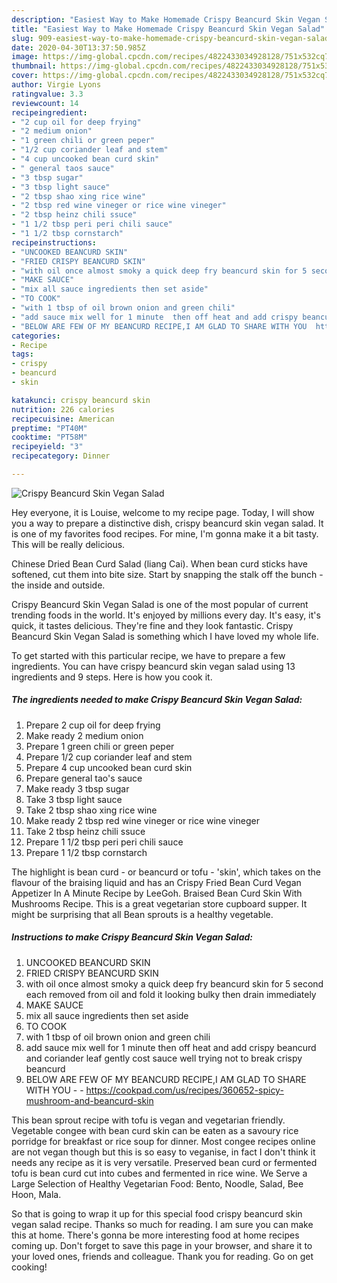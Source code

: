 ```yaml
---
description: "Easiest Way to Make Homemade Crispy Beancurd Skin Vegan Salad"
title: "Easiest Way to Make Homemade Crispy Beancurd Skin Vegan Salad"
slug: 909-easiest-way-to-make-homemade-crispy-beancurd-skin-vegan-salad
date: 2020-04-30T13:37:50.985Z
image: https://img-global.cpcdn.com/recipes/4822433034928128/751x532cq70/crispy-beancurd-skin-vegan-salad-recipe-main-photo.jpg
thumbnail: https://img-global.cpcdn.com/recipes/4822433034928128/751x532cq70/crispy-beancurd-skin-vegan-salad-recipe-main-photo.jpg
cover: https://img-global.cpcdn.com/recipes/4822433034928128/751x532cq70/crispy-beancurd-skin-vegan-salad-recipe-main-photo.jpg
author: Virgie Lyons
ratingvalue: 3.3
reviewcount: 14
recipeingredient:
- "2 cup oil for deep frying"
- "2 medium onion"
- "1 green chili or green peper"
- "1/2 cup coriander leaf and stem"
- "4 cup uncooked bean curd skin"
- " general taos sauce"
- "3 tbsp sugar"
- "3 tbsp light sauce"
- "2 tbsp shao xing rice wine"
- "2 tbsp red wine vineger or rice wine vineger"
- "2 tbsp heinz chili ssuce"
- "1 1/2 tbsp peri peri chili sauce"
- "1 1/2 tbsp cornstarch"
recipeinstructions:
- "UNCOOKED BEANCURD SKIN"
- "FRIED CRISPY BEANCURD SKIN"
- "with oil once almost smoky a quick deep fry beancurd skin for 5 second each removed from oil and  fold  it looking  bulky then drain immediately"
- "MAKE SAUCE"
- "mix all sauce ingredients then set aside"
- "TO COOK"
- "with 1 tbsp of oil brown onion and green chili"
- "add sauce mix well for 1 minute  then off heat and add crispy beancurd and coriander leaf gently cost sauce well trying not to break crispy beancurd"
- "BELOW ARE FEW OF MY BEANCURD RECIPE,I AM GLAD TO SHARE WITH YOU  https://cookpad.com/us/recipes/360652-spicy-mushroom-and-beancurd-skin"
categories:
- Recipe
tags:
- crispy
- beancurd
- skin

katakunci: crispy beancurd skin 
nutrition: 226 calories
recipecuisine: American
preptime: "PT40M"
cooktime: "PT58M"
recipeyield: "3"
recipecategory: Dinner

---
```



![Crispy Beancurd Skin Vegan Salad](https://img-global.cpcdn.com/recipes/4822433034928128/751x532cq70/crispy-beancurd-skin-vegan-salad-recipe-main-photo.jpg)

Hey everyone, it is Louise, welcome to my recipe page. Today, I will show you a way to prepare a distinctive dish, crispy beancurd skin vegan salad. It is one of my favorites food recipes. For mine, I'm gonna make it a bit tasty. This will be really delicious.

Chinese Dried Bean Curd Salad (liang Cai). When bean curd sticks have softened, cut them into bite size. Start by snapping the stalk off the bunch - the inside and outside.

Crispy Beancurd Skin Vegan Salad is one of the most popular of current trending foods in the world. It's enjoyed by millions every day. It's easy, it's quick, it tastes delicious. They're fine and they look fantastic. Crispy Beancurd Skin Vegan Salad is something which I have loved my whole life.


To get started with this particular recipe, we have to prepare a few ingredients. You can have crispy beancurd skin vegan salad using 13 ingredients and 9 steps. Here is how you cook it.

<!--inarticleads1-->

##### The ingredients needed to make Crispy Beancurd Skin Vegan Salad:

1. Prepare 2 cup oil for deep frying
1. Make ready 2 medium onion
1. Prepare 1 green chili or green peper
1. Prepare 1/2 cup coriander leaf and stem
1. Prepare 4 cup uncooked bean curd skin
1. Prepare  general tao&#39;s sauce
1. Make ready 3 tbsp sugar
1. Take 3 tbsp light sauce
1. Take 2 tbsp shao xing rice wine
1. Make ready 2 tbsp red wine vineger or rice wine vineger
1. Take 2 tbsp heinz chili ssuce
1. Prepare 1 1/2 tbsp peri peri chili sauce
1. Prepare 1 1/2 tbsp cornstarch


The highlight is bean curd - or beancurd or tofu - &#39;skin&#39;, which takes on the flavour of the braising liquid and has an Crispy Fried Bean Curd Vegan Appetizer In A Minute Recipe by LeeGoh. Braised Bean Curd Skin With Mushrooms Recipe. This is a great vegetarian store cupboard supper. It might be surprising that all Bean sprouts is a healthy vegetable. 

<!--inarticleads2-->

##### Instructions to make Crispy Beancurd Skin Vegan Salad:

1. UNCOOKED BEANCURD SKIN
1. FRIED CRISPY BEANCURD SKIN
1. with oil once almost smoky a quick deep fry beancurd skin for 5 second each removed from oil and  fold  it looking  bulky then drain immediately
1. MAKE SAUCE
1. mix all sauce ingredients then set aside
1. TO COOK
1. with 1 tbsp of oil brown onion and green chili
1. add sauce mix well for 1 minute  then off heat and add crispy beancurd and coriander leaf gently cost sauce well trying not to break crispy beancurd
1. BELOW ARE FEW OF MY BEANCURD RECIPE,I AM GLAD TO SHARE WITH YOU -  - https://cookpad.com/us/recipes/360652-spicy-mushroom-and-beancurd-skin


This bean sprout recipe with tofu is vegan and vegetarian friendly. Vegetable congee with bean curd skin can be eaten as a savoury rice porridge for breakfast or rice soup for dinner. Most congee recipes online are not vegan though but this is so easy to veganise, in fact I don&#39;t think it needs any recipe as it is very versatile. Preserved bean curd or fermented tofu is bean curd cut into cubes and fermented in rice wine. We Serve a Large Selection of Healthy Vegetarian Food: Bento, Noodle, Salad, Bee Hoon, Mala. 

So that is going to wrap it up for this special food crispy beancurd skin vegan salad recipe. Thanks so much for reading. I am sure you can make this at home. There's gonna be more interesting food at home recipes coming up. Don't forget to save this page in your browser, and share it to your loved ones, friends and colleague. Thank you for reading. Go on get cooking!
